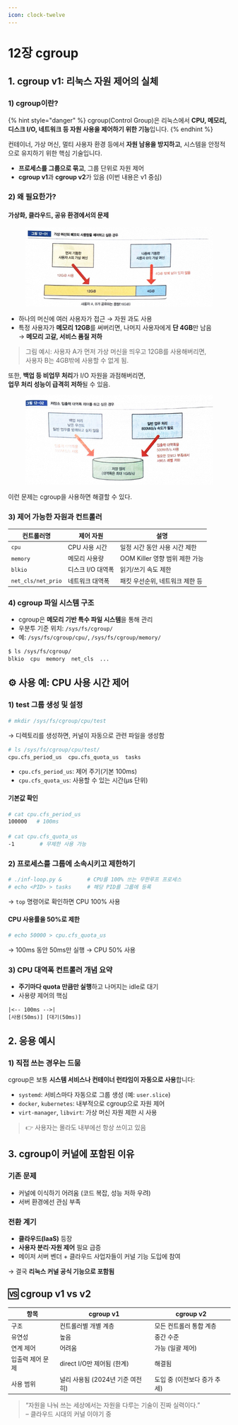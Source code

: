 ```yaml
---
icon: clock-twelve
---
```


# 12장 cgroup

## 1. cgroup v1: 리눅스 자원 제어의 실체

### 1) cgroup이란?

{% hint style="danger" %}
cgroup(Control Group)은 리눅스에서 **CPU, 메모리, 디스크 I/O, 네트워크 등 자원 사용을 제어하기 위한 기능**입니다.
{% endhint %}

컨테이너, 가상 머신, 멀티 사용자 환경 등에서 **자원 남용을 방지하고**, 시스템을 안정적으로 유지하기 위한 핵심 기술입니다.

* **프로세스를 그룹으로 묶고**, 그룹 단위로 자원 제어
* **cgroup v1**과 **cgroup v2**가 있음 (이번 내용은 v1 중심)

### 2) 왜 필요한가?

#### 가상화, 클라우드, 공유 환경에서의 문제

<figure><img src="../../../.gitbook/assets/image.png" alt=""><figcaption></figcaption></figure>

* 하나의 머신에 여러 사용자가 접근 → 자원 과도 사용
* 특정 사용자가 **메모리 12GB**를 써버리면, 나머지 사용자에게 **단 4GB**만 남음\
  → **메모리 고갈, 서비스 품질 저하**

> 그림 예시: 사용자 A가 먼저 가상 머신을 띄우고 12GB를 사용해버리면,\
> 사용자 B는 4GB밖에 사용할 수 없게 됨.

또한, **백업 등 비업무 처리**가 I/O 자원을 과점해버리면,\
**업무 처리 성능이 급격히 저하**될 수 있음.

<figure><img src="../../../.gitbook/assets/image (1).png" alt=""><figcaption></figcaption></figure>

이런 문제는 cgroup을 사용하면 해결할 수 있다.

### 3) 제어 가능한 자원과 컨트롤러

| 컨트롤러명              | 제어 자원       | 설명                     |
| ------------------ | ----------- | ---------------------- |
| `cpu`              | CPU 사용 시간   | 일정 시간 동안 사용 시간 제한      |
| `memory`           | 메모리 사용량     | OOM Killer 영향 범위 제한 가능 |
| `blkio`            | 디스크 I/O 대역폭 | 읽기/쓰기 속도 제한            |
| `net_cls/net_prio` | 네트워크 대역폭    | 패킷 우선순위, 네트워크 제한 등     |

### 4) cgroup 파일 시스템 구조

* cgroup은 **메모리 기반 특수 파일 시스템**을 통해 관리
* 우분투 기준 위치: `/sys/fs/cgroup/`
* 예: `/sys/fs/cgroup/cpu/`, `/sys/fs/cgroup/memory/`

```bash
$ ls /sys/fs/cgroup/
blkio  cpu  memory  net_cls  ...
```

## ⚙️ 사용 예: CPU 사용 시간 제어

### 1) test 그룹 생성 및 설정

```bash
# mkdir /sys/fs/cgroup/cpu/test
```

→ 디렉토리를 생성하면, 커널이 자동으로 관련 파일을 생성함

```bash
# ls /sys/fs/cgroup/cpu/test/
cpu.cfs_period_us  cpu.cfs_quota_us  tasks
```

* `cpu.cfs_period_us`: 제어 주기(기본 100ms)
* `cpu.cfs_quota_us`: 사용할 수 있는 시간(μs 단위)

#### 기본값 확인

```bash
# cat cpu.cfs_period_us
100000   # 100ms

# cat cpu.cfs_quota_us
-1        # 무제한 사용 가능
```

### 2) 프로세스를 그룹에 소속시키고 제한하기

```bash
# ./inf-loop.py &        # CPU를 100% 쓰는 무한루프 프로세스
# echo <PID> > tasks     # 해당 PID를 그룹에 등록
```

→ `top` 명령어로 확인하면 CPU 100% 사용

#### CPU 사용률을 50%로 제한

```bash
# echo 50000 > cpu.cfs_quota_us
```

→ 100ms 동안 50ms만 실행 → CPU 50% 사용

### 3) CPU 대역폭 컨트롤러 개념 요약

* **주기마다 quota 만큼만 실행**하고 나머지는 idle로 대기
* 사용량 제어의 핵심

```
|<-- 100ms -->|
[사용(50ms)] [대기(50ms)]
```

## 2. 응용 예시

### 1) 직접 쓰는 경우는 드뭄

cgroup은 보통 **시스템 서비스나 컨테이너 런타임이 자동으로 사용**합니다:

* `systemd`: 서비스마다 자동으로 그룹 생성 (예: `user.slice`)
* `docker`, `kubernetes`: 내부적으로 cgroup으로 자원 제어
* `virt-manager`, `libvirt`: 가상 머신 자원 제한 시 사용

> 👉 사용자는 몰라도 내부에선 항상 쓰이고 있음

## 3. cgroup이 커널에 포함된 이유

### 기존 문제

* 커널에 이식하기 어려움 (코드 복잡, 성능 저하 우려)
* 서버 환경에선 관심 부족

### 전환 계기

* **클라우드(IaaS)** 등장
* **사용자 분리·자원 제어** 필요 급증
* 메이저 서버 벤더 + 클라우드 사업자들이 커널 기능 도입에 참여

→ 결국 **리눅스 커널 공식 기능으로 포함됨**

## 🆚 cgroup v1 vs v2

| 항목        | cgroup v1             | cgroup v2         |
| --------- | --------------------- | ----------------- |
| 구조        | 컨트롤러별 개별 계층           | 모든 컨트롤러 통합 계층     |
| 유연성       | 높음                    | 중간 수준             |
| 연계 제어     | 어려움                   | 가능 (일괄 제어)        |
| 입출력 제어 문제 | direct I/O만 제어됨 (한계)  | 해결됨               |
| 사용 범위     | 널리 사용됨 (2024년 기준 여전히) | 도입 중 (이전보다 증가 추세) |

> “자원을 나눠 쓰는 세상에서는 자원을 다루는 기술이 진짜 실력이다.”\
> – 클라우드 시대의 커널 이야기 중
